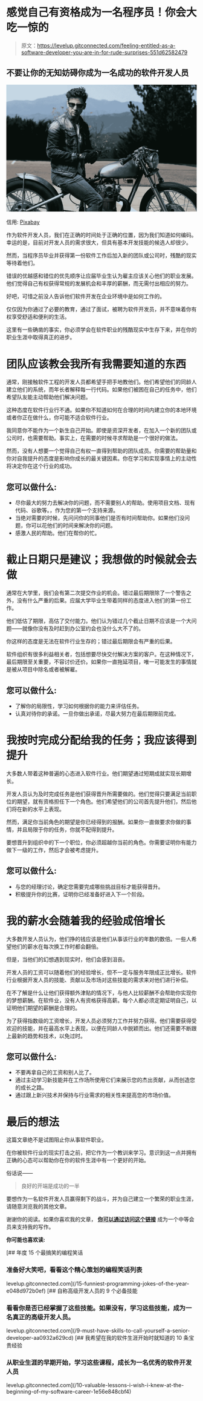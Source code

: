 # 感觉自己有资格成为一名程序员！你会大吃一惊的

> 原文：<https://levelup.gitconnected.com/feeling-entitled-as-a-software-developer-you-are-in-for-rude-surprises-551d62582479>

## 不要让你的无知妨碍你成为一名成功的软件开发人员

![](img/f65e80863a9e29289788c3d58f355325.png)

信用: [Pixabay](https://pixabay.com/photos/action-adult-adventure-bike-biker-2178691/)

作为软件开发人员，我们在正确的时间处于正确的位置，因为我们知道如何编码。幸运的是，目前对开发人员的需求很大，但具有基本开发技能的候选人却很少。

然而，当程序员毕业并获得第一份软件工作后加入新的团队或公司时，残酷的现实等待着他们。

错误的优越感和错位的优先顺序让应届毕业生认为雇主应该关心他们的职业发展。他们觉得自己有权获得常规的发展机会和丰厚的薪酬，而无需付出相应的努力。

好吧，可惜之前没人告诉他们软件开发在企业环境中是如何工作的。

仅仅因为你通过了必要的教育，通过了面试，被聘为软件开发员，并不意味着你有权享受舒适和便利的生活。

这里有一些确凿的事实，你必须学会在软件职业的残酷现实中生存下来，并在你的职业生涯中取得真正的进步。

# 团队应该教会我所有我需要知道的东西

通常，刚接触软件工程的开发人员都希望手把手地教他们。他们希望他们的同龄人建立他们的系统，而年长者解释每一行代码。如果他们被困在自己的任务中，他们希望队友能主动帮助他们解决问题。

这种态度在软件行业行不通。如果你不知道如何在合理的时间内建立你的本地环境或者你正在做什么，你可能不适合软件行业。

我同意你不能作为一个新生自己开始。即使是资深开发者，在加入一个新的团队或公司时，也需要帮助。事实上，在需要的时候寻求帮助是一个很好的做法。

然而，没有人想要一个觉得自己有权一直得到帮助的团队成员。你需要的帮助量和你对自我提升的态度是影响你成长的最关键因素。你在学习和实现事情上的主动性将决定你在这个行业的成功。

## 您可以做什么:

*   尽你最大的努力去解决你的问题，而不需要别人的帮助。使用项目文档、现有代码、谷歌等。，作为您的第一个支持来源。
*   当绝对需要的时候，先问问你的同事他们是否有时间帮助你。如果他们没问题，你可以花他们的时间来解决你的问题。
*   感激人民的帮助。他们在帮你的忙。

# 截止日期只是建议；我想做的时候就会去做

通常在大学里，我们会有第二次提交作业的机会。错过最后期限除了一个警告之外，没有什么严重的后果。应届大学毕业生带着同样的态度进入他们的第一份工作。

他们低估了期限，高估了交付能力。他们认为错过几个截止日期不应该是一个大问题——就像你没有及时赶到办公室约会也没什么大不了的。

你这样的态度是无法在软件行业生存的；错过最后期限会有严重的后果。

软件组织有很多利益相关者，包括想要尽快交付解决方案的客户。在这种情况下，最后期限至关重要，不容讨价还价。如果你一直拖延项目，唯一可能发生的事情就是被从项目中除名或者被解雇。

## 您可以做什么:

*   了解你的局限性，学习如何根据你的能力来评估任务。
*   认真对待你的承诺。一旦你做出承诺，尽最大努力在最后期限前完成。

# 我按时完成分配给我的任务；我应该得到提升

大多数人带着这种普遍的心态进入软件行业。他们期望通过短期成就实现长期增长。

开发人员认为及时完成任务是他们获得晋升所需要做的。他们觉得只要满足当前职位的期望，就有资格担任下一个角色。他们希望他们的公司首先提升他们，然后他们将在新的水平上表现。

然而，满足你当前角色的期望是你已经得到的报酬。如果你一直做要求你做的事情，并且局限于你的任务，你就不配得到提升。

要想晋升到组织中的下一个职位，你必须超越你当前的角色。你需要证明你有能力做下一级的工作，然后才会被考虑提升。

## 您可以做什么:

*   与您的经理讨论，确定您需要完成哪些挑战目标才能获得晋升。
*   积极提升你的比赛，证明你已经准备好进入下一个阶段。

# 我的薪水会随着我的经验成倍增长

大多数开发人员认为，他们挣的钱应该是他们从事该行业的年数的数倍。一些人希望他们的薪水在每次换工作时都会翻倍。

但是，当他们的幻想遇到现实时，他们会感到沮丧。

开发人员的工资可以随着他们的经验增长，但不一定与服务年限成正比增长。软件行业根据开发人员的技能、贡献以及市场对这些技能的需求来对他们进行补偿。

在不了解是什么让他们获得额外津贴的情况下，与他人比较薪酬不会帮助你实现你的梦想薪酬。在软件业，没有人有资格获得高薪。每个人都必须定期证明自己，以证明他们期望的薪酬是合理的。

为了获得指数级的工资增长，开发人员必须努力工作并努力获得。他们需要获得受欢迎的技能，并在最高水平上表现，以便在同龄人中脱颖而出。他们还需要不断跟上最新的趋势和技术，以免过时。

## 您可以做什么:

*   不要再拿自己的工资和别人比了。
*   通过主动学习新技能并在工作场所使用它们来展示您的杰出贡献，从而创造您的成长之路。
*   通过跟上新兴技术并保持与行业需求的相关性来提高您的市场价值。

# 最后的想法

这篇文章绝不是试图阻止你从事软件职业。

在你被软件行业的现实打击之前，把它作为一个教训来学习。意识到这一点并拥有正确的心态可以帮助你在你的软件生涯中有一个更好的开始。

俗话说——

> 良好的开端是成功的一半

要想作为一名软件开发人员赢得剩下的战斗，并为自己建立一个繁荣的职业生涯，请随意浏览我的其他文章。

谢谢你的阅读。如果你喜欢我的文章， [**你可以通过访问这个链接**](https://lokajit-tikayatray.medium.com/membership) 成为一个中等会员来支持我的写作。

**你可能也喜欢读:**

[](/15-funniest-programming-jokes-of-the-year-e048d972b0ef) [## 年度 15 个最搞笑的编程笑话

### 准备好大笑吧，看看这个精心策划的编程笑话列表

levelup.gitconnected.com](/15-funniest-programming-jokes-of-the-year-e048d972b0ef) [](/9-must-have-skills-to-call-yourself-a-senior-developer-aa0932a629cd) [## 自称高级开发人员的 9 个必备技能

### 看看你是否已经掌握了这些技能。如果没有，学习这些技能，成为一名真正的高级开发人员。

levelup.gitconnected.com](/9-must-have-skills-to-call-yourself-a-senior-developer-aa0932a629cd) [](/10-valuable-lessons-i-wish-i-knew-at-the-beginning-of-my-software-career-1e56e848cbf4) [## 我希望在我的软件生涯开始时就知道的 10 条宝贵经验

### 从职业生涯的早期开始，学习这些课程，成长为一名优秀的软件开发人员

levelup.gitconnected.com](/10-valuable-lessons-i-wish-i-knew-at-the-beginning-of-my-software-career-1e56e848cbf4)